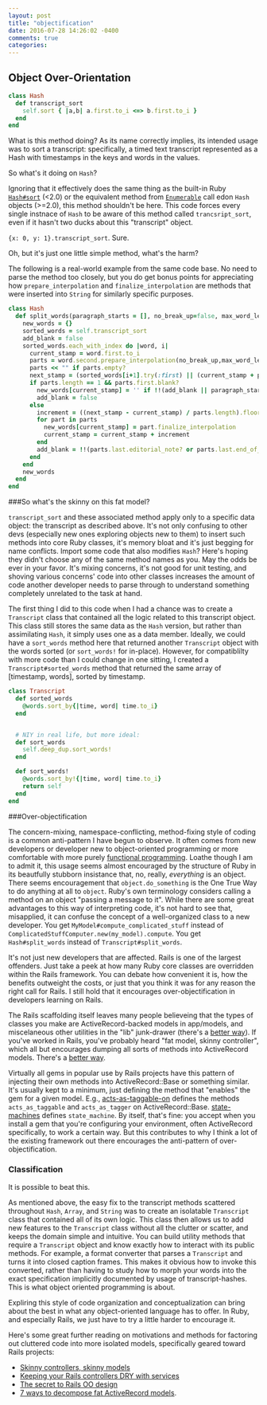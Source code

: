 ```yaml
---
layout: post
title: "objectification"
date: 2016-07-28 14:26:02 -0400
comments: true
categories: 
---
```


## Object Over-Orientation

```ruby
class Hash
  def transcript_sort
    self.sort { |a,b| a.first.to_i <=> b.first.to_i }
  end
end
```

What is this method doing? As its name correctly implies, its intended usage was to sort a transcript: specifically, a timed text transcript represented as a Hash with timestamps in the keys and words in the values.

So what's it doing on `Hash`?

Ignoring that it effectively does the same thing as the built-in Ruby [`Hash#sort`](http://ruby-doc.org/core-1.8.7/Hash.html#method-i-sort) (<2.0) or the equivalent method from [`Enumerable`](http://ruby-doc.org/core-2.2.2/Enumerable.html#method-i-sort) call edon `Hash` objects (>=2.0), this method shouldn't be here. This code forces every single instnace of `Hash` to be aware of this method called `trancsript_sort`, even if it hasn't two ducks about this "transcript" object.

`{x: 0, y: 1}.transcript_sort`. Sure.

Oh, but it's just one little simple method, what's the harm?

The following is a real-world example from the same code base. No need to parse the method too closely, but you do get bonus points for appreciating how `prepare_interpolation` and `finalize_interpolation` are methods that were inserted into `String` for similarly specific purposes.

```ruby
class Hash
  def split_words(paragraph_starts = [], no_break_up=false, max_word_length=32)
    new_words = {}
    sorted_words = self.transcript_sort
    add_blank = false
    sorted_words.each_with_index do |word, i|
      current_stamp = word.first.to_i
      parts = word.second.prepare_interpolation(no_break_up,max_word_length).split(' ')
      parts << "" if parts.empty?
      next_stamp = (sorted_words[i+1].try(:first) || (current_stamp + parts.length * 300)).to_i
      if parts.length == 1 && parts.first.blank?
        new_words[current_stamp] = '' if !!(add_blank || paragraph_starts.include?(current_stamp))
        add_blank = false
      else
        increment = ((next_stamp - current_stamp) / parts.length).floor
        for part in parts
          new_words[current_stamp] = part.finalize_interpolation
          current_stamp = current_stamp + increment
        end
        add_blank = !!(parts.last.editorial_note? or parts.last.end_of_sentence?(sorted_words[i+1].try(:second)))
      end
    end
    new_words
  end
end
```

###So what's the skinny on this fat model?

`transcript_sort` and these associated method apply only to a specific data object: the transcript as described above. It's not only confusing to other devs (especially new ones exploring objects new to them) to insert such methods into core Ruby classes, it's memory bloat and it's just begging for name conflicts. Import some code that also modifies `Hash`? Here's hoping they didn't choose any of the same method names as you. May the odds be ever in your favor. It's mixing concerns, it's not good for unit testing, and shoving various concerns' code into other classes increases the amount of code another developer needs to parse through to understand something completely unrelated to the task at hand.

The first thing I did to this code when I had a chance was to create a `Transcript` class that contained all the logic related to this transcript object. This class still stores the same data as the `Hash` version, but rather than assimilating `Hash`, it simply uses one as a data member. Ideally, we could have a `sort_words` method here that returned another `Transcript` object with the words sorted (or `sort_words!` for in-place). However, for compatiblilty with more code than I could change in one sitting, I created a `Transcript#sorted_words` method that returned the same array of [timestamp, words], sorted by timestamp.

```ruby
class Transcript
  def sorted_words
    @words.sort_by{|time, word| time.to_i}
  end


  # NIY in real life, but more ideal:
  def sort_words
    self.deep_dup.sort_words!
  end

  def sort_words!
    @words.sort_by!{|time, word| time.to_i}
    return self
  end
end
```

###Over-objectification

The concern-mixing, namespace-conflicting, method-fixing style of coding is a common anti-pattern I have begun to observe. It often comes from new developers or developer new to object-oriented programming or more comfortable with more purely [functional programming](https://en.wikipedia.org/wiki/Functional_programming). Loathe though I am to admit it, this usage seems almost encouraged by the structure of Ruby in its beautfully stubborn insistance that, no, really, *everything* is an object. There seems encouragement that `object.do_something` is the One True Way to do anything at all to `object`. Ruby's own terminology considers calling a method on an object "passing a message to it". While there are some great advantages to this way of interpreting code, it's not hard to see that, misapplied, it can confuse the concept of a well-organized class to a new developer. You get `MyModel#compute_complicated_stuff` instead of `ComplicatedStuffComputer.new(my_model).compute`. You get `Hash#split_words` instead of `Transcript#split_words`.

It's not just new developers that are affected. Rails is one of the largest offenders. Just take a peek at how many Ruby core classes are overridden within the Rails framework. You can debate how convenient it is, how the benefits outweight the costs, or just that you think it was for any reason the right call for Rails. I still hold that it encourages over-objectification in developers learning on Rails.

The Rails scaffolding itself leaves many people believeing that the types of classes you make are ActiveRecord-backed models in app/models, and miscelaneous other utilities in the "lib" junk-drawer (there's a [better way](http://blog.codeclimate.com/blog/2012/02/07/what-code-goes-in-the-lib-directory/)). If you've worked in Rails, you've probably heard "fat model, skinny controller", which all but encourages dumping all sorts of methods into ActiveRecord models. There's a [better way](https://robots.thoughtbot.com/skinny-controllers-skinny-models).

Virtually all gems in popular use by Rails projects have this pattern of injecting their own methods into ActiveRecord::Base or something similar. It's usually kept to a minimum, just defining the method that "enables" the gem for a given model. E.g., [acts-as-taggable-on](https://github.com/mbleigh/acts-as-taggable-on) defines the methods `acts_as_taggable` and `acts_as_tagger` on ActiveRecord::Base. [state-machines](https://github.com/state-machines/state_machines) defines `state_machine`. By itself, that's fine: you accept when you install a gem that you're configuring your environment, often ActiveRecord specifically, to work a certain way. But this contributes to why I think a lot of the existing framework out there encourages the anti-pattern of over-objectification.

### Classification

It is possible to beat this.

As mentioned above, the easy fix to the transcript methods scattered throughout `Hash`, `Array`, and `String` was to create an isolatable `Transcript` class that contained all of its own logic. This class then allows us to add new features to the `Transcript` class without all the clutter or scatter, and keeps the domain simple and intuitive. You can build utility methods that require a `Transcript` object and know exactly how to interact with its public methods. For example, a format converter that parses a `Transcript` and turns it into closed caption frames. This makes it obvious how to invoke this converted, rather than having to study how to morph your words into the exact specification implicitly documented by usage of transcript-hashes. This is what object oriented programming is about.

Expliring this style of code organization and conceptualization can bring about the best in what any object-oriented language has to offer. In Ruby, and especially Rails, we just have to try a little harder to encourage it.

Here's some great further reading on motivations and methods for factoring out cluttered code into more isolated models, specifically geared toward Rails projects:

* [Skinny controllers, skinny models](https://robots.thoughtbot.com/skinny-controllers-skinny-models)
* [Keeping your Rails controllers DRY with services](https://blog.engineyard.com/2014/keeping-your-rails-controllers-dry-with-services)
* [The secret to Rails OO design](http://blog.steveklabnik.com/posts/2011-09-06-the-secret-to-rails-oo-design)
* [7 ways to decompose fat ActiveRecord models](http://blog.codeclimate.com/blog/2012/10/17/7-ways-to-decompose-fat-activerecord-models/).
